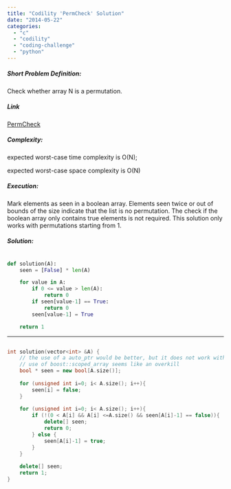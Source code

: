 ```yaml
---
title: "Codility 'PermCheck' Solution"
date: "2014-05-22"
categories: 
  - "c"
  - "codility"
  - "coding-challenge"
  - "python"
---
```


##### Short Problem Definition:

Check whether array N is a permutation.

##### Link

[PermCheck](https://codility.com/demo/take-sample-test/perm_check)

##### Complexity:

expected worst-case time complexity is O(N);

expected worst-case space complexity is O(N)

##### Execution:

Mark elements as seen in a boolean array. Elements seen twice or out of bounds of the size indicate that the list is no permutation. The check if the boolean array only contains true elements is not required. This solution only works with permutations starting from 1.

##### Solution:

```python

def solution(A):
    seen = [False] * len(A)

    for value in A:
        if 0 <= value > len(A):
            return 0
        if seen[value-1] == True:
            return 0
        seen[value-1] = True

    return 1
```

* * *

```cpp

int solution(vector<int> &A) {
    // the use of a auto_ptr would be better, but it does not work with arrays
    // use of boost::scoped_array seems like an overkill
    bool * seen = new bool[A.size()];
    
    for (unsigned int i=0; i< A.size(); i++){
        seen[i] = false;
    }    
    
    for (unsigned int i=0; i< A.size(); i++){
        if (!(0 < A[i] && A[i] <=A.size() && seen[A[i]-1] == false)){
            delete[] seen;
            return 0;
        } else {
            seen[A[i]-1] = true;
        }
    }
    
    delete[] seen;
    return 1;
}
```
